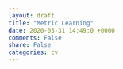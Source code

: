 ```yaml
---
layout: draft
title: "Metric Learning"
date: 2020-03-31 14:49:0 +0000
comments: False
share: False
categories: cv
---
```

<!--

https://www.zhihu.com/question/382802283/answer/1118867880

-->






